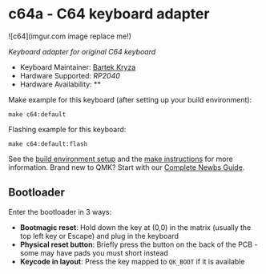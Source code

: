 # c64a - C64 keyboard adapter

![c64](imgur.com image replace me!)

*Keyboard adapter for original C64 keyboard*

* Keyboard Maintainer: [Bartek Kryza](https://github.com/bkryza)
* Hardware Supported: *RP2040*
* Hardware Availability: **

Make example for this keyboard (after setting up your build environment):

    make c64:default

Flashing example for this keyboard:

    make c64:default:flash

See the [build environment setup](https://docs.qmk.fm/#/getting_started_build_tools) and the [make instructions](https://docs.qmk.fm/#/getting_started_make_guide) for more information. Brand new to QMK? Start with our [Complete Newbs Guide](https://docs.qmk.fm/#/newbs).

## Bootloader

Enter the bootloader in 3 ways:

* **Bootmagic reset**: Hold down the key at (0,0) in the matrix (usually the top left key or Escape) and plug in the keyboard
* **Physical reset button**: Briefly press the button on the back of the PCB - some may have pads you must short instead
* **Keycode in layout**: Press the key mapped to `QK_BOOT` if it is available
